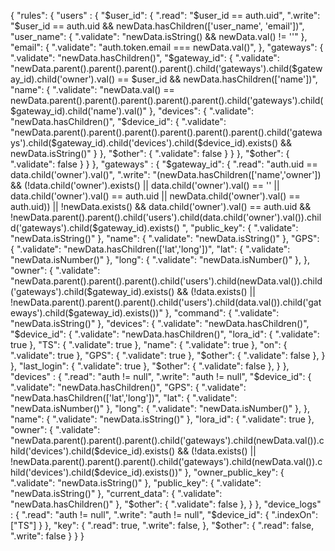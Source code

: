 {
  "rules": {
    "users" : {
      "$user_id": {
        ".read": "$user_id == auth.uid",
        ".write": "$user_id == auth.uid && newData.hasChildren(['user_name', 'email'])",
        "user_name": {
          ".validate": "newData.isString() && newData.val() != ''"
        },
        "email": {
          ".validate": "auth.token.email === newData.val()",
        },
        "gateways": {
          ".validate": "newData.hasChildren()",
          "$gateway_id": {
          	".validate": "newData.parent().parent().parent().parent().child('gateways').child($gateway_id).child('owner').val() == $user_id &&
            newData.hasChildren(['name'])",
            "name": {
              ".validate": "newData.val() == newData.parent().parent().parent().parent().parent().child('gateways').child($gateway_id).child('name').val()"
            },
            "devices": {
              ".validate": "newData.hasChildren()",
              "$device_id": {
                ".validate": "newData.parent().parent().parent().parent().parent().parent().child('gateways').child($gateway_id).child('devices').child($device_id).exists() && newData.isString()"
              }
            },
            "$other": { ".validate": false }
          }
        },
        "$other": { ".validate": false }
      }
    },
    "gateways" : {
      "$gateway_id": {
        ".read": "auth.uid == data.child('owner').val()",
        ".write": "(newData.hasChildren(['name','owner'])
        && (!data.child('owner').exists()
            || data.child('owner').val() == ''
            || data.child('owner').val() == auth.uid
            || newData.child('owner').val() == auth.uid))
        || !newData.exists()
        		&& data.child('owner').val() == auth.uid
        		&& !newData.parent().parent().child('users').child(data.child('owner').val()).child('gateways').child($gateway_id).exists() ",
        "public_key": { ".validate": "newData.isString()" },
        "name": { ".validate": "newData.isString()" },
        "GPS": {
          ".validate": "newData.hasChildren(['lat','long'])",
           "lat": { ".validate": "newData.isNumber()" },
           "long": { ".validate": "newData.isNumber()" },
        },
        "owner": {
          ".validate": "newData.parent().parent().parent().child('users').child(newData.val()).child('gateways').child($gateway_id).exists() &&
          (!data.exists() || !newData.parent().parent().parent().child('users').child(data.val()).child('gateways').child($gateway_id).exists())"
        },
        "command": { ".validate": "newData.isString()" },
        "devices": {
          ".validate": "newData.hasChildren()",
          "$device_id": {
            ".validate": "newData.hasChildren()",
            "lora_id": { ".validate": true },
            "TS": { ".validate": true },
            "name": { ".validate": true },
            "on": { ".validate": true },
            "GPS": { ".validate": true },
            "$other": { ".validate": false },
          }
        },
        "last_login": { ".validate": true },
        "$other": { ".validate": false },
      }
    },
    "devices" : {
      ".read": "auth != null",
      ".write": "auth != null",
      "$device_id": {
        ".validate": "newData.hasChildren()",
        "GPS": {
          ".validate": "newData.hasChildren(['lat','long'])",
           "lat": { ".validate": "newData.isNumber()" },
           "long": { ".validate": "newData.isNumber()" },
        },
        "name": { ".validate": "newData.isString()" },
        "lora_id": { ".validate": true },
        "owner": {
          ".validate": "newData.parent().parent().parent().child('gateways').child(newData.val()).child('devices').child($device_id).exists() &&
          (!data.exists() || !newData.parent().parent().parent().child('gateways').child(newData.val()).child('devices').child($device_id).exists())"
        },
        "owner_public_key": { ".validate": "newData.isString()" },
        "public_key": { ".validate": "newData.isString()" },
        "current_data": {
          ".validate": "newData.hasChildren()"
        },
        "$other": { ".validate": false },
      }
    },
  	"device_logs" : {
      ".read": "auth != null",
      ".write": "auth != null",
      "$device_id": {
        ".indexOn": ["TS"]
			}
    },
    "key": {
      ".read": true,
      ".write": false,
    },
    "$other": {
      ".read": false,
      ".write": false
    }
  }
}
